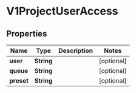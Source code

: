 

# V1ProjectUserAccess


## Properties

| Name | Type | Description | Notes |
|------------ | ------------- | ------------- | -------------|
|**user** | **String** |  |  [optional] |
|**queue** | **String** |  |  [optional] |
|**preset** | **String** |  |  [optional] |



